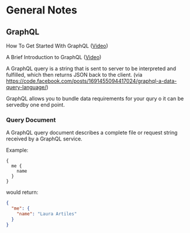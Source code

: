 # General Notes

## GraphQL
How To Get Started With GraphQL ([Video](https://www.youtube.com/watch?v=xBAJ5nQkeiM))

A Brief Introduction to GraphQL ([Video](https://www.youtube.com/watch?v=7RoyXJ_Rm0Q))

A GraphQL query is a string that is sent to server to be interpreted and fulfilled, which then returns JSON back to the client. (via https://code.facebook.com/posts/1691455094417024/graphql-a-data-query-language/)

GraphQL allows you to bundle data requirements for your qury o it can be servedby one end point.

### Query Document

A GraphQL query document describes a complete file or request string received by a GraphQL service.

Example:
```
{
  me {
    name
  }
}
```
would return:
```json
{
  "me": {
    "name": "Laura Artiles"
  }
}
```
